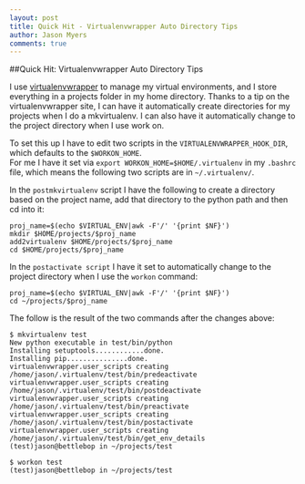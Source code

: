 ```yaml
---
layout: post
title: Quick Hit - Virtualenvwrapper Auto Directory Tips
author: Jason Myers
comments: true
---
```


##Quick Hit: Virtualenvwrapper Auto Directory Tips

I use [virtualenvwrapper](http://virtualenvwrapper.readthedocs.org/en/latest) to manage my virtual environments, 
and I store everything in a projects folder in my home directory.  Thanks to a tip on the virtualenvwrapper site, 
I can have it automatically create directories for my projects when I do a mkvirtualenv.  I can also have it 
automatically change to the project directory when I use work on.

To set this up I have to edit two scripts in the ``VIRTUALENVWRAPPER_HOOK_DIR``, which defaults to the ``$WORKON_HOME``.  
For me I have it set via ``export WORKON_HOME=$HOME/.virtualenv`` in my ``.bashrc`` file, which means the following two 
scripts are in ``~/.virtualenv/``.

In the ``postmkvirtualenv`` script I have the following to create a directory based on the project name, add that 
directory to the python path and then cd into it:

```
proj_name=$(echo $VIRTUAL_ENV|awk -F'/' '{print $NF}')
mkdir $HOME/projects/$proj_name
add2virtualenv $HOME/projects/$proj_name
cd $HOME/projects/$proj_name
```

In the ``postactivate script`` I have it set to automatically change to the project directory when I use the ``workon`` command:
```
proj_name=$(echo $VIRTUAL_ENV|awk -F'/' '{print $NF}')
cd ~/projects/$proj_name
```

The follow is the result of the two commands after the changes above:
```
$ mkvirtualenv test
New python executable in test/bin/python
Installing setuptools............done.
Installing pip...............done.
virtualenvwrapper.user_scripts creating /home/jason/.virtualenv/test/bin/predeactivate
virtualenvwrapper.user_scripts creating /home/jason/.virtualenv/test/bin/postdeactivate
virtualenvwrapper.user_scripts creating /home/jason/.virtualenv/test/bin/preactivate
virtualenvwrapper.user_scripts creating /home/jason/.virtualenv/test/bin/postactivate
virtualenvwrapper.user_scripts creating /home/jason/.virtualenv/test/bin/get_env_details
(test)jason@bettlebop in ~/projects/test

$ workon test
(test)jason@bettlebop in ~/projects/test
```
